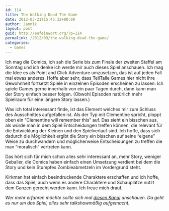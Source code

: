 ```yaml
---
id: 114
title: The Walking Dead The Game
date: 2012-03-21T15:45:32+00:00
author: Jannik
layout: post
guid: http://aufeinwort.org/?p=114
permalink: /2012/03/the-walking-dead-the-game/
categories:
  - Games
---
```

Ich mag die Comics, ich sah die Serie bis zum Finale der zweiten Staffel am Sonntag und ich denke ich werde mir auch dieses Spiel anschauen. Ich mag die Idee es als Point and Click Adventure umzusetzen, das ist auf jeden Fall mal etwas anderes. Hoffe aber sehr, dass TellTalle Games hier nicht ihre Gewohnheit fortsetzt Spiele in einzelnen Episoden erscheinen zu lassen. Ich spiele Games gerne innerhalb von ein paar Tagen durch, dann kann man der Story einfach besser folgen. (Obwohl Episoden natürlich mehr Spielraum für eine längere Story lassen.)

Was ich total interessant finde, ist das Element welches mir zum Schluss des Ausschnittes aufgefallen ist. Als der Typ mit Clementine spricht, ploppt oben ein &#8220;Clementine will remember this&#8221; auf. Das sieht ein bisschen aus, als würde man in dem Spiel Entscheidungen treffen können, die relevant für die Entwicklung der Kleinen und den Spielverlauf sind. Ich hoffe, dass sich dadurch die Möglichkeit ergibt die Story ein bisschen auf seine &#8220;eigene&#8221; Weise zu durchwandern und möglicherweise Entscheidungen zu treffen die man &#8220;moralisch&#8221; vertreten kann. 

Das hört sich für mich schon alles sehr interessant an, mehr Story, weniger Geballer, die Comics haben einfach einen Umsetzung verdient bei dem die Story und kein Stumpfes Zombieabmetzeln im Vordergrund steht. 

Kirkman hat einfach beeindruckende Charaktere erschaffen und ich hoffe, dass das Spiel, auch wenn es andere Charaktere und Schauplätze nutzt dem Ganzen gerecht werden kann. Ich freue mich drauf.

_Wer mehr erfahren möchte sollte sich mal [diesen Kanal](http://www.youtube.com/user/TalkingDeadOnAmc231) anschauen. Da geht es nur um das Spiel, alles sehr talkshowmäßig aufgemacht._